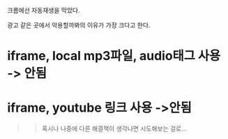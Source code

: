 크롬에선 자동재생을 막았다.

광고 같은 곳에서 악용할까봐의 이유가 가장 크다고 한다.

# iframe, local mp3파일, audio태그 사용 -> 안됨

# iframe, youtube 링크 사용 ->안됨

>> 혹시나 나중에 다른 해결책이 생각나면 시도해보는 걸로...
